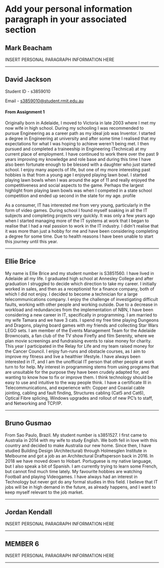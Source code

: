 # Add your personal information paragraph in your associated section

## Mark Beacham

INSERT PERSONAL PARAGRAPH INFORMATION HERE

___

## David Jackson

Student ID - s3859010

Email - s3859010@student.rmit.edu.au

#### From Assignment 1

Originally born in Adelaide, I moved to Victoria in late 2003 where I met my now wife in high school. During my schooling I was recommended to pursue Engineering as a career path as my ideal job was Inventor. I started a degree in Engineering at university and after some time I realised that my expectations for what I was hoping to achieve weren't being met. I then pursued and completed a traineeship in Engineering (Technical) at my current place of employment. I have continued to work there over the past 9 years improving my knowledge and role base and during this time I have also been fortunate enough to be blessed with a daughter who just started school. I enjoy many aspects of life, but one of my more interesting past hobbies is that from a young age I enjoyed playing lawn bowl. I started playing lawn bowls when I was around the age of 11 and really enjoyed the competitiveness and social aspects to the game. Perhaps the largest highlight from playing lawn bowls was when I competed in a state school competition and ended up second in the state for my age.
profile

As a consumer, IT has interested me from very young, particularly in the form of video games. During school I found myself soaking in all the IT subjects and completing projects very quickly. It was only a few years ago when I started managing more of the IT systems at work that I began to realise that I had a real passion to work in the IT industry. I didn't realise that it was more than just a hobby for me and have been considering completing a degree for some time. Due to health reasons I have been unable to start this journey until this year.

___

## Ellie Brice

My name is Ellie Brice and my student number is S3851560.
I have lived in Adelaide all my life. I graduated high school at Annesley College and after graduation I struggled to decide which direction to take my career. I initially worked in sales, and then as a receptionist for a finance company, both of which I did not enjoy. I decided to become a technician for a large telecommunications company. I enjoy the challenge of investigating difficult faults, working with other people and working outside. Due to a decrease in workload and redundancies from the implementation of NBN, I have been considering a new career in IT, specifically in programming.  I am married to my wife Tamara and we have 3 cats. I spend my free time playing Dungeons and Dragons, playing board games with my friends and collecting Star Wars LEGO sets. I am member of the Events Management Team for the Adelaide Browncoats, a fan club of the TV show Firefly and film Serenity, where we plan movie screenings and fundraising events to raise money for charity. This year I participated in the Relay for Life and my team raised money for the Cancer Council. I enjoy fun-runs and obstacle courses, as I aim to improve my fitness and live a healthier lifestyle.
I have always been interested in IT, and I am the unofficial IT person that other people at work turn to for help. My interest in programming stems from using programs that are unsuitable for the purpose they have been crudely adapted for, and wanting to know how to fix or improve them. I think technology should be easy to use and intuitive to the way people think. I have a certificate III in Telecommunications, and experience with: Copper and Coaxial cable jointing, cabling and fault finding, Structures cabling (Cat5 and Cat6), Optical Fibre splicing, Windows upgrades and rollout of new PC’s to staff, and Networking and TCP/IP.

___

## Bruno Gusmao

From Sao Paulo, Brazil. My student number is s3851527. I first came to Australia in 2014 with my wife to study English. We both fell in love with this country and decided to make Australia our new home. Since then, I have studied Building Design (Architectural) through Holmesglen Institute in Melbourne and got a job as an Architectural Draftsperson back in 2016. In 2018 we have moved down to Hobart. Portuguese is my native language, but I also speak a bit of Spanish. I am currently trying to learn some French, but cannot find much time lately. My favourite hobbies are watching Football and playing Videogames. I have always had an interest in Technology but never got do any formal studies in this field. I believe that IT jobs will be in high demand in the future, as already happens, and I want to keep myself relevant to the job market.

___

## Jordan Kendall

INSERT PERSONAL PARAGRAPH INFORMATION HERE

___

## MEMBER 6

INSERT PERSONAL PARAGRAPH INFORMATION HERE

___
